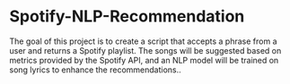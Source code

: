 # Spotify-NLP-Recommendation
The goal of this project is to create a script that accepts a phrase from a user and returns a Spotify playlist. The songs will be suggested based on metrics provided by the Spotify API, and an NLP model will be trained on song lyrics to enhance the recommendations..
